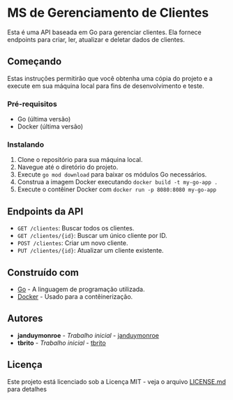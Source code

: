 # MS de Gerenciamento de Clientes

Esta é uma API baseada em Go para gerenciar clientes. Ela fornece endpoints para criar, ler, atualizar e deletar dados de clientes.

## Começando

Estas instruções permitirão que você obtenha uma cópia do projeto e a execute em sua máquina local para fins de desenvolvimento e teste.

### Pré-requisitos

- Go (última versão)
- Docker (última versão)

### Instalando

1. Clone o repositório para sua máquina local.
2. Navegue até o diretório do projeto.
3. Execute `go mod download` para baixar os módulos Go necessários.
4. Construa a imagem Docker executando `docker build -t my-go-app .`
5. Execute o contêiner Docker com `docker run -p 8080:8080 my-go-app`

## Endpoints da API

- `GET /clientes`: Buscar todos os clientes.
- `GET /clientes/{id}`: Buscar um único cliente por ID.
- `POST /clientes`: Criar um novo cliente.
- `PUT /clientes/{id}`: Atualizar um cliente existente.


## Construído com

- [Go](https://golang.org/) - A linguagem de programação utilizada.
- [Docker](https://www.docker.com/) - Usado para a contêinerização.

## Autores

- **janduymonroe** - *Trabalho inicial* - [janduymonroe](https://github.com/janduymonroe)
- **tbrito** - *Trabalho inicial* - [tbrito](https://github.com/tbrito)

## Licença

Este projeto está licenciado sob a Licença MIT - veja o arquivo [LICENSE.md](LICENSE.md) para detalhes